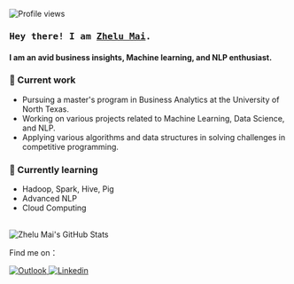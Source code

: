 <!-- Profile Views Counter -->
![Profile views](https://komarev.com/ghpvc/?username=Jerrymzl99&style=plastic&color=orange)

<!-- Intro  -->
<h3 align="left">
        <samp> Hey there! I am
                <b><a target="_blank" href="https://https://jerrymzl99.github.io/Personal_Web/">Zhelu Mai</a>.</b>
        </samp>
</h3>

#### I am an avid business insights, Machine learning, and NLP enthusiast.


### 🔭 Current work
- Pursuing a master's program in Business Analytics at the University of North Texas.
- Working on various projects related to Machine Learning, Data Science, and NLP.
- Applying various algorithms and data structures in solving challenges in competitive programming.

### 🌱 Currently learning
- Hadoop, Spark, Hive, Pig
- Advanced NLP
- Cloud Computing 


<br>
<!-- Activity Widget -->
<img alt="Zhelu Mai's GitHub Stats"
        src="https://github-readme-stats.vercel.app/api?username=Jerrymzl99&show_icons=true&theme=swift" />

<!-- Social Links -->
<p>Find me on：</p>
<!-- Email -->
<a href="mailto:zhelumai@my.unt.edu" target="_blank"><img alt="Outlook"
        src="https://img.shields.io/badge/Outlook-1877F2?style=flat-square&logo=Outlook&logoColor=white">
</a>
<!-- Linkedin -->
<a href="https://www.linkedin.com/in/zhelu-jerry-mai/" target="_blank"><img alt="Linkedin"
        src="https://img.shields.io/badge/-Linkedin-0A66C2?style=flat-square&logo=Linkedin&logoColor=white">
</a>
